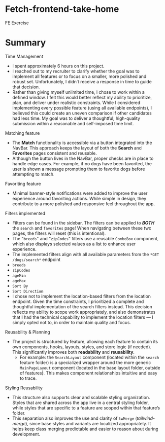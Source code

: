 # Fetch-frontend-take-home
FE Exercise

# Summary

Time Management

- I spent approximately 6 hours on this project.
- I reached out to my recruiter to clarify whether the goal was to implement all features or to focus on a smaller, more polished and robust set. Unfortunately, I didn’t receive a response in time to guide that decision.
- Rather than giving myself unlimited time, I chose to work within a defined window. I felt this would better reflect my ability to prioritize, plan, and deliver under realistic constraints. While I considered implementing every possible feature (using all available endpoints), I believed this could create an uneven comparison if other candidates had less time. My goal was to deliver a thoughtful, high-quality submission within a reasonable and self-imposed time limit.

Matching feature

- The **Match** functionality is accessible via a button integrated into the NavBar. This approach keeps the layout of both the **Search** and **Favorites** pages consistent and reusable.
- Although the button lives in the NavBar, proper checks are in place to handle edge cases. For example, if no dogs have been favorited, the user is shown a message prompting them to favorite dogs before attempting to match.

Favoriting feature

- Minimal banner-style notifications were added to improve the user experience around favoriting actions. While simple in design, they contribute to a more polished and responsive feel throughout the app.

Filters implemented

- Filters can be found in the sidebar. The filters can be applied to ***BOTH*** the `search` and `favorites` page! When navigating between these two pages, the filters will reset (this is intentional).
- The "`breeds`" and "`zipCodes`" filters use a reusable `ComboBox` component, which also displays selected values as a list to enhance user experience.
- The implemented filters align with all available parameters from the `*GET /dogs/search*` endpoint
- `breeds`
- `zipCodes`
- `ageMin`
- `ageMax`
- `Sort By`
- `Sort Direction`
- I chose not to implement the location-based filters from the location endpoint. Given the time constraints, I prioritized a complete and thoughtful implementation of the search filters instead. This decision reflects my ability to scope work appropriately, and also demonstrates that I had the technical capability to implement the location filters — I simply opted not to, in order to maintain quality and focus.

Reusability & Planning

- The project is structured by feature, allowing each feature to contain its own components, hooks, layouts, styles, and store logic (if needed). This significantly improves both **readability** and **reusability**.
    - For example: the `SearchLayout` component (located within the `search` feature folder) is a specialized wrapper around the more generic `MainPageLayout` component (located in the base layout folder, outside of features). This makes component relationships intuitive and easy to trace.

Styling Reusability

- This structure also supports clear and scalable styling organization. Styles that are shared across the app live in a central styling folder, while styles that are specific to a feature are scoped within that feature’s folder.
- This separation also improves the use and clarity of `twMerge` (*tailwind-merge*), since base styles and variants are localized appropriately. It helps keep class merging predictable and easier to reason about during development.
